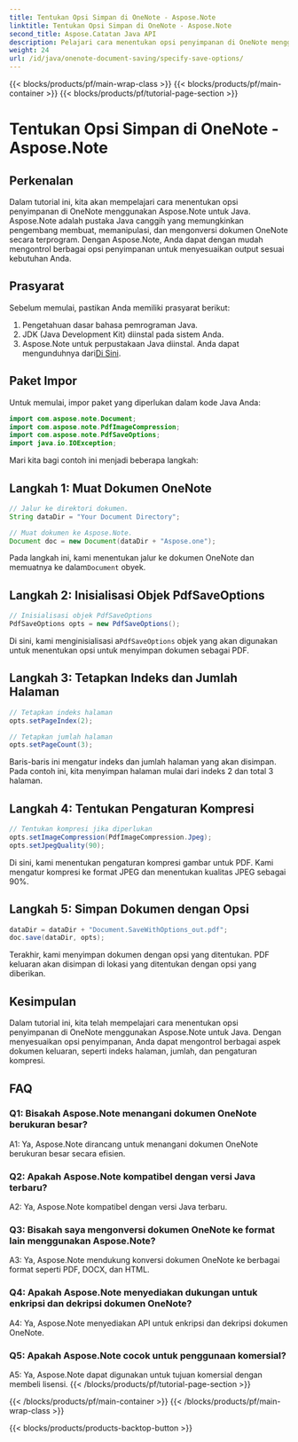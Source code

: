 ```yaml
---
title: Tentukan Opsi Simpan di OneNote - Aspose.Note
linktitle: Tentukan Opsi Simpan di OneNote - Aspose.Note
second_title: Aspose.Catatan Java API
description: Pelajari cara menentukan opsi penyimpanan di OneNote menggunakan Aspose.Note untuk Java. Sesuaikan pengaturan indeks, jumlah, dan kompresi halaman dengan mudah.
weight: 24
url: /id/java/onenote-document-saving/specify-save-options/
---
```


{{< blocks/products/pf/main-wrap-class >}}
{{< blocks/products/pf/main-container >}}
{{< blocks/products/pf/tutorial-page-section >}}

# Tentukan Opsi Simpan di OneNote - Aspose.Note

## Perkenalan

Dalam tutorial ini, kita akan mempelajari cara menentukan opsi penyimpanan di OneNote menggunakan Aspose.Note untuk Java. Aspose.Note adalah pustaka Java canggih yang memungkinkan pengembang membuat, memanipulasi, dan mengonversi dokumen OneNote secara terprogram. Dengan Aspose.Note, Anda dapat dengan mudah mengontrol berbagai opsi penyimpanan untuk menyesuaikan output sesuai kebutuhan Anda.

## Prasyarat

Sebelum memulai, pastikan Anda memiliki prasyarat berikut:

1. Pengetahuan dasar bahasa pemrograman Java.
2. JDK (Java Development Kit) diinstal pada sistem Anda.
3.  Aspose.Note untuk perpustakaan Java diinstal. Anda dapat mengunduhnya dari[Di Sini](https://releases.aspose.com/note/java/).

## Paket Impor

Untuk memulai, impor paket yang diperlukan dalam kode Java Anda:

```java
import com.aspose.note.Document;
import com.aspose.note.PdfImageCompression;
import com.aspose.note.PdfSaveOptions;
import java.io.IOException;
```

Mari kita bagi contoh ini menjadi beberapa langkah:

## Langkah 1: Muat Dokumen OneNote

```java
// Jalur ke direktori dokumen.
String dataDir = "Your Document Directory";

// Muat dokumen ke Aspose.Note.
Document doc = new Document(dataDir + "Aspose.one");
```

 Pada langkah ini, kami menentukan jalur ke dokumen OneNote dan memuatnya ke dalam`Document` obyek.

## Langkah 2: Inisialisasi Objek PdfSaveOptions

```java
// Inisialisasi objek PdfSaveOptions
PdfSaveOptions opts = new PdfSaveOptions();
```

 Di sini, kami menginisialisasi a`PdfSaveOptions` objek yang akan digunakan untuk menentukan opsi untuk menyimpan dokumen sebagai PDF.

## Langkah 3: Tetapkan Indeks dan Jumlah Halaman

```java
// Tetapkan indeks halaman
opts.setPageIndex(2);

// Tetapkan jumlah halaman
opts.setPageCount(3);
```

Baris-baris ini mengatur indeks dan jumlah halaman yang akan disimpan. Pada contoh ini, kita menyimpan halaman mulai dari indeks 2 dan total 3 halaman.

## Langkah 4: Tentukan Pengaturan Kompresi

```java
// Tentukan kompresi jika diperlukan
opts.setImageCompression(PdfImageCompression.Jpeg);
opts.setJpegQuality(90);
```

Di sini, kami menentukan pengaturan kompresi gambar untuk PDF. Kami mengatur kompresi ke format JPEG dan menentukan kualitas JPEG sebagai 90%.

## Langkah 5: Simpan Dokumen dengan Opsi

```java
dataDir = dataDir + "Document.SaveWithOptions_out.pdf";
doc.save(dataDir, opts);
```

Terakhir, kami menyimpan dokumen dengan opsi yang ditentukan. PDF keluaran akan disimpan di lokasi yang ditentukan dengan opsi yang diberikan.

## Kesimpulan

Dalam tutorial ini, kita telah mempelajari cara menentukan opsi penyimpanan di OneNote menggunakan Aspose.Note untuk Java. Dengan menyesuaikan opsi penyimpanan, Anda dapat mengontrol berbagai aspek dokumen keluaran, seperti indeks halaman, jumlah, dan pengaturan kompresi.

## FAQ

### Q1: Bisakah Aspose.Note menangani dokumen OneNote berukuran besar?

A1: Ya, Aspose.Note dirancang untuk menangani dokumen OneNote berukuran besar secara efisien.

### Q2: Apakah Aspose.Note kompatibel dengan versi Java terbaru?

A2: Ya, Aspose.Note kompatibel dengan versi Java terbaru.

### Q3: Bisakah saya mengonversi dokumen OneNote ke format lain menggunakan Aspose.Note?

A3: Ya, Aspose.Note mendukung konversi dokumen OneNote ke berbagai format seperti PDF, DOCX, dan HTML.

### Q4: Apakah Aspose.Note menyediakan dukungan untuk enkripsi dan dekripsi dokumen OneNote?

A4: Ya, Aspose.Note menyediakan API untuk enkripsi dan dekripsi dokumen OneNote.

### Q5: Apakah Aspose.Note cocok untuk penggunaan komersial?

A5: Ya, Aspose.Note dapat digunakan untuk tujuan komersial dengan membeli lisensi.
{{< /blocks/products/pf/tutorial-page-section >}}

{{< /blocks/products/pf/main-container >}}
{{< /blocks/products/pf/main-wrap-class >}}

{{< blocks/products/products-backtop-button >}}
